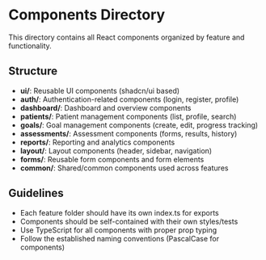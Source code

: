 # Components Directory

This directory contains all React components organized by feature and functionality.

## Structure

- **ui/**: Reusable UI components (shadcn/ui based)
- **auth/**: Authentication-related components (login, register, profile)
- **dashboard/**: Dashboard and overview components
- **patients/**: Patient management components (list, profile, search)
- **goals/**: Goal management components (create, edit, progress tracking)
- **assessments/**: Assessment components (forms, results, history)
- **reports/**: Reporting and analytics components
- **layout/**: Layout components (header, sidebar, navigation)
- **forms/**: Reusable form components and form elements
- **common/**: Shared/common components used across features

## Guidelines

- Each feature folder should have its own index.ts for exports
- Components should be self-contained with their own styles/tests
- Use TypeScript for all components with proper prop typing
- Follow the established naming conventions (PascalCase for components) 